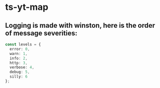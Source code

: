 # ts-yt-map

## Logging is made with winston, here is the order of message severities:

```TypeScript
const levels = {
  error: 0,
  warn: 1,
  info: 2,
  http: 3,
  verbose: 4,
  debug: 5,
  silly: 6
};
```
